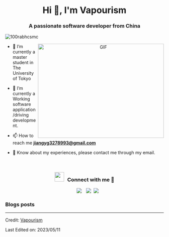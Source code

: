 <h1 align="center">Hi 👋, I'm Vapourism
<h3 align="center">A passionate software developer from China</h3>

<p align="left"> <img src="https://komarev.com/ghpvc/?username=100rabhcsmc&label=Profile%20views&color=0e75b6&style=flat" alt="100rabhcsmc" /> </p>


<a target="_blank" align="center">
  <img align="right" top="500" height="300" width="400" alt="GIF" src="https://media.giphy.com/media/SWoSkN6DxTszqIKEqv/giphy.gif">
</a>

- 🔭 I’m currently a master student in The University of Tokyo

- 🌱 I’m currently a Working software application/driving development.

- 📫 How to reach me **jiangyg3278993@gmail.com**

- 📄 Know about my experiences, please contact me through my email.
<br/>
<h3 align="center" > <img src="https://media.giphy.com/media/iY8CRBdQXODJSCERIr/giphy.gif" width="30" height="30" style="margin-right: 10px;">Connect with me 🤝 </h3>

<p align="center">

 <div align="center"  class="icons-social" style="margin-left: 10px;">
        <a style="margin-left: 10px;"  target="_blank" href="[https://www.linkedin.com/in/%E9%99%BD%E5%85%89-%E6%B1%9F-5a1416272/](https://www.linkedin.com/in/%E9%99%BD%E5%85%89-jiang-yangguang-%E6%B1%9F-5a1416272/)">
			<img src="https://img.icons8.com/doodle/40/000000/linkedin--v2.png"></a>
        <a style="margin-left: 10px;" target="_blank" href="https://github.com/Vapourism233">
		<img src="https://img.icons8.com/doodle/40/000000/github--v1.png"></a>
		<a style="margin-left: 5px;" target="_blank" href="https://github.com/Vapourism233">
					<img src="https://img.icons8.com/plasticine/0.5x/resume.png" ></a>
      </div>

</p>

### Blogs posts

<!-- BLOG-POST-LIST:START -->


<!-- BLOG-POST-LIST:END -->

---

Credit: [Vapourism](https://github.com/Vapourism233/)

Last Edited on: 2023/05/11
